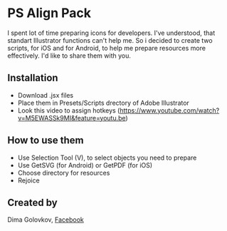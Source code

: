 # PS Align Pack

I spent lot of time preparing icons for developers. I've understood, that standart Illustrator functions can't help me. So i decided
to create two scripts, for iOS and for Android, to help me prepare resources more effectively. I'd like to share them with you.

## Installation

- Download .jsx files
- Place them in Presets/Scripts drectory of Adobe Illustrator
- Look this video to assign hotkeys (https://www.youtube.com/watch?v=M5EWASSk9MI&feature=youtu.be)

## How to use them

- Use Selection Tool (V), to select objects you need to prepare
- Use GetSVG (for Android) or GetPDF (for iOS)
- Choose directory for resources
- Rejoice

## Created by

Dima Golovkov, [Facebook](https://www.facebook.com/dsgolovkov)